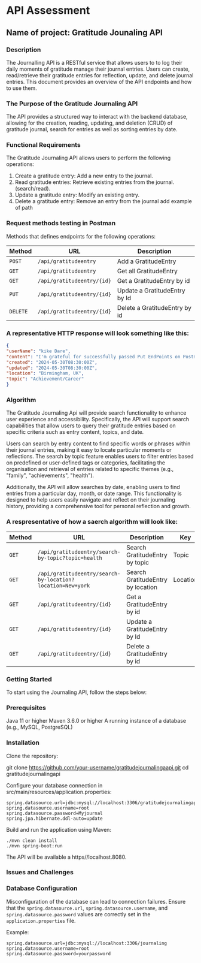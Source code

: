# API Assessment 
## Name of project: Gratitude Jounaling API 
### Description
The Journalling API is a RESTful service that allows users to to log their daily moments of gratitude manage their journal entries. Users can create, read/retrieve their gratitude entries for reflection, update, and delete journal entries. This document provides an overview of the API endpoints and how to use them.

 ### The Purpose of the Gratitude Journaling API
The API provides a structured way to interact with the backend database, allowing for the creation, reading, updating, and deletion (CRUD) of gratitude journal, search for entries as well as sorting entries by date. 

### Functional Requirements 
 The Gratitude Journaling API allows users to perform the following operations:
  
  1. Create a gratitude entry: Add a new entry to the journal.
  2. Read gratitude entries: Retrieve existing entries from the journal.(search/read).
  3. Update a gratitude entry: Modify an existing entry.
  4. Delete a gratitude entry: Remove an entry from the journal
 add example of path

### Request methods testing in Postman
Methods that defines endpoints for the following operations:

| Method   | URL                              | Description                     |
| -------- | ---------------------------------| --------------------------------|
| `POST`   | `/api/gratitudeentry`            | Add a GratitudeEntry            |
| `GET`    | `/api/gratitudeentry`            | Get all GratitudeEntry          |
| `GET`    | `/api/gratitudeentry/{id}`       | Get a GratitudeEntry by id      |
| `PUT`    | `/api/gratitudeentry/{id}`       | Update a GratitudeEntry by Id   |
| `DELETE` | `/api/gratitudeentry/{id}`       | Delete a GratitudeEntry by id   |

###  A representative HTTP response will look something like this:
``` JSON 
{  
"userName": "kike Dare",
"content": "I'm grateful for successfully passed Put EndPoints on Postman. All EndPoints OK",
"created": "2024-05-30T08:30:00Z",
"updated": "2024-05-30T08:30:00Z",
"location": "Birmingham, UK",
"topic": "Achievement/Career"
}
```
### Algorithm
The Gratitude Journaling Api will provide search functionality to enhance user experience and accessibility. Specifically, the API will support search capabilities that allow users to query their gratitude entries based on specific criteria such as entry content, topics, and date. 

Users can search by entry content to find specific words or phrases within their journal entries, making it easy to locate particular moments or reflections. The search by topic feature enables users to filter entries based on predefined or user-defined tags or categories, facilitating the organisation and retrieval of entries related to specific themes (e.g., "family", "achievements", "health"). 

Additionally, the API will allow searches by date, enabling users to find entries from a particular day, month, or date range. This functionality is designed to help users easily navigate and reflect on their journaling history, providing a comprehensive tool for personal reflection and growth.

### A respresentative of how a saerch algorithm will look like:

| Method   | URL                                                        | Description                       | Key               | value     |
| -------- | -----------------------------------------------------------|-----------------------------------|-------------------|-----------|
| `GET`    | `/api/gratitudeentry/search-by-topic?topic=health`         | Search GratitudeEntry by topic    |Topic              | Health    |
| `GET`    | `/api/gratitudeentry/search-by-location?location=New+york` | Search GratitudeEntry by location |Location           |New York
| `GET`    | `/api/gratitudeentry/{id}`             | Get a GratitudeEntry by id      |
| `GET`    | `/api/gratitudeentry/{id}`             | Update a GratitudeEntry by Id   |
| `GET`    | `/api/gratitudeentry/{id}`             | Delete a GratitudeEntry by id   |


### Getting Started
To start using the Journaling API, follow the steps below:

### Prerequisites
Java 11 or higher
Maven 3.6.0 or higher
A running instance of a database (e.g., MySQL, PostgreSQL)

### Installation
Clone the repository:

git clone https://github.com/your-username/gratitudejournalingaapi.git
cd gratitudejournalingapi

Configure your database connection in src/main/resources/application.properties:

```
spring.datasource.url=jdbc:mysql://localhost:3306/gratitudejournalingapi
spring.datasource.username=root
spring.datasource.password=Myjournal 
spring.jpa.hibernate.ddl-auto=update
```
Build and run the application using Maven:

```
./mvn clean install
./mvn spring-boot:run

```
The API will be available a https//localhost.8080.


### Issues and Challenges

### Database Configuration

Misconfiguration of the database can lead to connection failures. 
Ensure that the `spring.datasource.url`, `spring.datasource.username`, and `spring.datasource.password` values are correctly set in the `application.properties` file. 

Example:
```properties
spring.datasource.url=jdbc:mysql://localhost:3306/journaling
spring.datasource.username=root
spring.datasource.password=yourpassword

```

